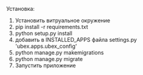 Установка:

1. Установить витруальное окружение
2. pip install -r requirements.txt
3. python setup.py install
4. добавить в INSTALLED_APPS файла settings.py 'ubex.apps.ubex_config'
5. python manage.py makemigrations
6. python manage.py migrate
7. Запустить приложение